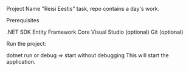 Project Name
"Reisi Eestis" task, repo contains a day's work.

Prerequisites

.NET SDK
Entity Framework Core
Visual Studio (optional)
Git (optional)

Run the project:

dotnet run or debug => start without debugging 
This will start the application.
